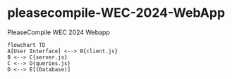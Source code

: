 
# pleasecompile-WEC-2024-WebApp

PleaseCompile WEC 2024 Webapp

  
```mermaid
flowchart TD
A[User Interface] <--> B{client.js}
B <--> C{server.js}
C <--> D{queries.js}
D <--> E[(Database)]
```